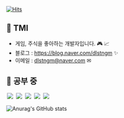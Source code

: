 <!--방문자 수, 깃허브 팔로워 수-->
[![Hits](https://hits.seeyoufarm.com/api/count/incr/badge.svg?url=https%3A%2F%2Fgithub.com%2Fsy3136&count_bg=%2379C83D&title_bg=%23555555&icon=&icon_color=%23E7E7E7&title=visit&edge_flat=false)](https://hits.seeyoufarm.com)

## 🌙 TMI

- 게임, 주식을 좋아하는 개발자입니다. 🎮 📈
- 블로그 : <https://blog.naver.com/dlstngm> ✨
- 이메일 : <dlstngm@naver.com> ✉

## 🌱 공부 중

<img src = "https://img.shields.io/badge/-C++-black?style=flat&logo=c%2B%2B" style="height : auto; margin-left : 2px; margin-right : 2px;"/> <img src = "https://img.shields.io/badge/-C%23%20-black?style=flat&logo=C%20Sharp" style="height : auto; margin-left : 2px; margin-right : 2px;"/>
<img src = "https://img.shields.io/badge/-Python-black?style=flat&logo=c%2B%2B" style="height : auto; margin-left : 2px; margin-right : 2px;"/>
<img src="https://img.shields.io/badge/Unity%20-%23000000.svg?&style=flat&logo=unity&logoColor=white" style="height : auto; margin-left : 2px; margin-right : 2px;"/> <img src="https://img.shields.io/badge/Unreal%20Engine%20-%23313131.svg?&style=flat&logo=unreal%20engine&logoColor=white" style="height : auto; margin-left : 2px; margin-right : 2px;"/>

![Anurag's GitHub stats](https://github-readme-stats.vercel.app/api?username=sy3136&show_icons=true&theme=radical)

<!--
**sy3136/sy3136** is a ✨ _special_ ✨ repository because its `README.md` (this file) appears on your GitHub profile.

Here are some ideas to get you started:

- 🔭 I’m currently working on ...
- 🌱 I’m currently learning ...
- 👯 I’m looking to collaborate on ...
- 🤔 I’m looking for help with ...
- 💬 Ask me about ...
- 📫 How to reach me: ...
- 😄 Pronouns: ...
- ⚡ Fun fact: ...
-->
